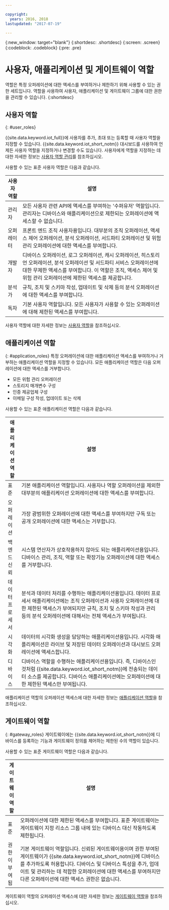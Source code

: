 ```yaml
---

copyright:
  years: 2016, 2018
lastupdated: "2017-07-19"

---
```


{:new_window: target="blank"}
{:shortdesc: .shortdesc}
{:screen: .screen}
{:codeblock: .codeblock}
{:pre: .pre}

# 사용자, 애플리케이션 및 게이트웨이 역할

역할은 특정 오퍼레이션에 대한 액세스를 부여하거나 제한하기 위해 사용할 수 있는 권한 세트입니다. 역할을 사용하여 사용자, 애플리케이션 및 게이트웨이 그룹에 대한 권한을 관리할 수 있습니다.
{:shortdesc}

## 사용자 역할
{: #user_roles}

{{site.data.keyword.iot_full}}에 사용자를 추가, 초대 또는 등록할 때 사용자 역할을 지정할 수 있습니다. {{site.data.keyword.iot_short_notm}} 대시보드를 사용하여 언제든 사용자 역할을 지정하거나 변경할 수도 있습니다. 사용자에게 역할을 지정하는 데 대한 자세한 정보는 [사용자 역할 관리](managing_user_roles.html)를 참조하십시오.

사용할 수 있는 표준 사용자 역할은 다음과 같습니다.

사용자 역할 |설명
------------- | -------------
관리자 |모든 사용자 관련 API에 액세스를 부여하는 '수퍼유저' 역할입니다. 관리자는 디바이스와 애플리케이션으로 제한되는 오퍼레이션에 액세스할 수 없습니다.
오퍼레이터 |프론트 엔드 조직 사용자용입니다. 대부분의 조직 오퍼레이션, 액세스 제어 오퍼레이션, 분석 오퍼레이션, 서드파티 오퍼레이션 및 위험 관리 오퍼레이션에 대한 액세스를 부여합니다.
개발자 |디바이스 오퍼레이션, 로그 오퍼레이션, 캐시 오퍼레이션, 히스토리언 오퍼레이션, 분석 오퍼레이션 및 서드파티 서비스 오퍼레이션에 대한 무제한 액세스를 부여합니다. 이 역할은 조직, 액세스 제어 및 위험 관리 오퍼레이션에 제한된 액세스를 제공합니다.
분석가 |규칙, 조치 및 스키마 작성, 업데이트 및 삭제 등의 분석 오퍼레이션에 대한 액세스를 부여합니다.
독자 |기본 사용자 역할입니다. 모든 사용자가 사용할 수 있는 오퍼레이션에 대해 제한된 액세스를 부여합니다.

사용자 역할에 대한 자세한 정보는 [사용자 역할](reference/roles_access.html)을 참조하십시오.

## 애플리케이션 역할
{: #application_roles}
특정 오퍼레이션에 대한 애플리케이션 액세스를 부여하거나 거부하는 애플리케이션 역할을 지정할 수 있습니다. 모든 애플리케이션 역할은 다음 오퍼레이션에 대한 액세스를 거부합니다.

- 모든 위험 관리 오퍼레이션
- 스토리지 매개변수 구성
- 인증 제공업체 구성
- 이메일 구성 작성, 업데이트 또는 삭제

사용할 수 있는 표준 애플리케이션 역할은 다음과 같습니다.

애플리케이션 역할 |설명
------------- | -------------
표준 |기본 애플리케이션 역할입니다. 사용자나 역할 오퍼레이션을 제외한 대부분의 애플리케이션 오퍼레이션에 대한 액세스를 부여합니다.   
오퍼레이션 |가장 광범위한 오퍼레이션에 대한 액세스를 부여하지만 구독 또는 공개 오퍼레이션에 대한 액세스는 거부합니다.
백엔드 신뢰 |시스템 연산자가 상호작용하지 않아도 되는 애플리케이션용입니다. 디바이스 관리, 조직, 역할 또는 확장기능 오퍼레이션에 대한 액세스를 거부합니다.
데이터 프로세서 |분석과 데이터 처리를 수행하는 애플리케이션용입니다. 데이터 프로세서 애플리케이션에는 조직 오퍼레이션과 사용자 오퍼레이션에 대한 제한된 액세스가 부여되지만 규칙, 조치 및 스키마 작성과 관리 등의 분석 오퍼레이션에 대해서는 전체 액세스가 부여됩니다.
시각화 |데이터의 시각화 생성을 담당하는 애플리케이션용입니다. 시각화 애플리케이션은 라이브 및 저장된 데이터 오퍼레이션과 대시보드 오퍼레이션에 액세스합니다.
디바이스 |디바이스 역할을 수행하는 애플리케이션용입니다. 즉, 디바이스인 것처럼 {{site.data.keyword.iot_short_notm}}에 전송되는 데이터 소스를 제공합니다. 디바이스 애플리케이션에는 오퍼레이션에 대한 제한된 액세스만 부여됩니다.

애플리케이션 역할의 오퍼레이션 액세스에 대한 자세한 정보는 [애플리케이션 역할](reference/app_roles_access.html)을 참조하십시오.

## 게이트웨이 역할
{: #gateway_roles}
게이트웨이에는 {{site.data.keyword.iot_short_notm}}에 디바이스를 등록하는 기능과 게이트웨이 정의를 제어하는 제한된 수의 역할이 있습니다.

사용할 수 있는 표준 게이트웨이 역할은 다음과 같습니다.

게이트웨이 역할 |설명
------------- | -------------
표준 |오퍼레이션에 대한 제한된 액세스를 부여합니다. 표준 게이트웨이는 게이트웨이 지정 리소스 그룹 내에 있는 디바이스 대신 작동하도록 제한됩니다.
권한이 부여됨 |기본 게이트웨이 역할입니다. 신뢰된 게이트웨이용이며 권한 부여된 게이트웨이가 {{site.data.keyword.iot_short_notm}}에 디바이스를 추가하도록 허용합니다. 디바이스 및 디바이스 특성을 추가, 업데이트 및 관리하는 데 적합한 오퍼레이션에 대한 액세스를 부여하지만 다른 오퍼레이션에 대한 액세스 권한은 없습니다.  

게이트웨이 역할의 오퍼레이션 액세스에 대한 자세한 정보는 [게이트웨이 역할](reference/gateway_roles_access.html)을 참조하십시오.
